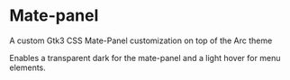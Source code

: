 # Mate-panel
A custom Gtk3 CSS Mate-Panel customization on top of the Arc theme

Enables a transparent dark  for the mate-panel and a light hover for menu elements. 

